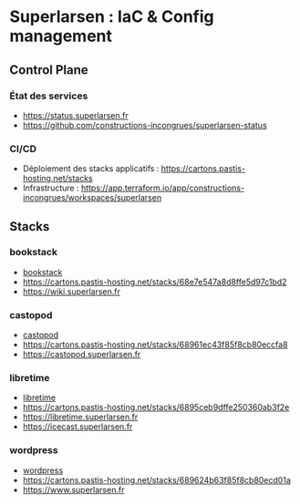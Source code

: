 # Superlarsen : IaC & Config management

## Control Plane

### État des services

- <https://status.superlarsen.fr>
- <https://github.com/constructions-incongrues/superlarsen-status>

### CI/CD

- Déploiement des stacks applicatifs : <https://cartons.pastis-hosting.net/stacks>
- Infrastructure : <https://app.terraform.io/app/constructions-incongrues/workspaces/superlarsen>

## Stacks

### bookstack

- [bookstack](./stacks/bookstack/)
- <https://cartons.pastis-hosting.net/stacks/68e7e547a8d8ffe5d97c1bd2>
- <https://wiki.superlarsen.fr>

### castopod

- [castopod](./stacks/castopod/)
- <https://cartons.pastis-hosting.net/stacks/68961ec43f85f8cb80eccfa8>
- <https://castopod.superlarsen.fr>

### libretime

- [libretime](./stacks/libretime/)
- <https://cartons.pastis-hosting.net/stacks/6895ceb9dffe250360ab3f2e>
- <https://libretime.superlarsen.fr>
- <https://icecast.superlarsen.fr>

### wordpress

- [wordpress](./stacks/wordpress/)
- <https://cartons.pastis-hosting.net/stacks/689624b63f85f8cb80ecd01a>
- <https://www.superlarsen.fr>
